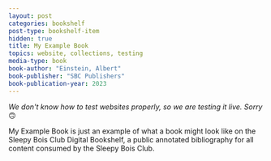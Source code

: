 ```yaml
---
layout: post
categories: bookshelf
post-type: bookshelf-item
hidden: true
title: My Example Book
topics: website, collections, testing
media-type: book
book-author: "Einstein, Albert"
book-publisher: "SBC Publishers"
book-publication-year: 2023
---
```


_We don't know how to test websites properly, so we are testing it live. Sorry_ 🙃

My Example Book is just an example of what a book might look like on the Sleepy Bois Club Digital Bookshelf, a public annotated bibliography for all content consumed by the Sleepy Bois Club.
